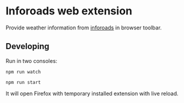 # Inforoads web extension

Provide weather information from [inforoads](http://i.centr.by/inforoads) in browser toolbar.

## Developing

Run in two consoles:

```
npm run watch
```

```
npm run start
```

It will open Firefox with temporary installed extension with live reload.
